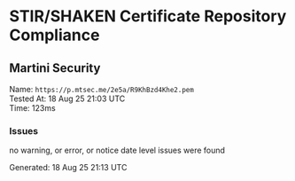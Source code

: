 # STIR/SHAKEN Certificate Repository Compliance

## Martini Security

Name: `https://p.mtsec.me/2e5a/R9KhBzd4Khe2.pem`\
Tested At: 18 Aug 25 21:03 UTC\
Time: 123ms

### Issues

no warning, or error, or notice date level issues were found

Generated: 18 Aug 25 21:13 UTC